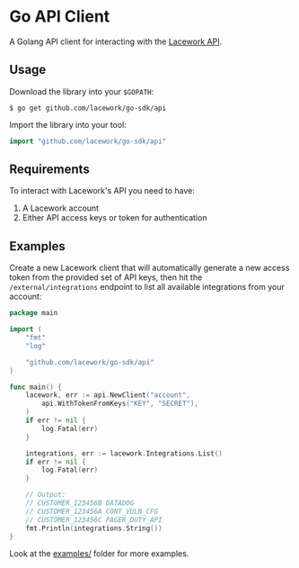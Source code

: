 # Go API Client

A Golang API client for interacting with the [Lacework API](https://support.lacework.com/hc/en-us/categories/360002496114-Lacework-API-).

## Usage

Download the library into your `$GOPATH`:

    $ go get github.com/lacework/go-sdk/api

Import the library into your tool:

```go
import "github.com/lacework/go-sdk/api"
```

## Requirements

To interact with Lacework's API you need to have:

1. A Lacework account
2. Either API access keys or token for authentication

## Examples

Create a new Lacework client that will automatically generate a new access token
from the provided set of API keys, then hit the `/external/integrations` endpoint
to list all available integrations from your account:
```go
package main

import (
	"fmt"
	"log"

	"github.com/lacework/go-sdk/api"
)

func main() {
	lacework, err := api.NewClient("account",
		api.WithTokenFromKeys("KEY", "SECRET"),
	)
	if err != nil {
		log.Fatal(err)
	}

	integrations, err := lacework.Integrations.List()
	if err != nil {
		log.Fatal(err)
	}

	// Output:
	// CUSTOMER_123456B DATADOG
	// CUSTOMER_123456A CONT_VULN_CFG
	// CUSTOMER_123456C PAGER_DUTY_API
	fmt.Println(integrations.String())
}
```

Look at the [examples/](examples/) folder for more examples.
